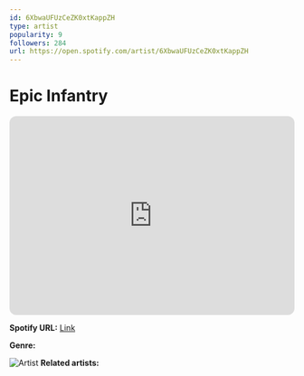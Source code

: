 ```yaml
---
id: 6XbwaUFUzCeZK0xtKappZH
type: artist
popularity: 9
followers: 284
url: https://open.spotify.com/artist/6XbwaUFUzCeZK0xtKappZH
---
```

# Epic Infantry

<iframe style="border-radius:12px" src="https://open.spotify.com/embed/artist/6XbwaUFUzCeZK0xtKappZH" width="100%" height="352" frameBorder="0" allowfullscreen="" allow="autoplay; clipboard-write; encrypted-media; fullscreen; picture-in-picture" loading="lazy"></iframe>

**Spotify URL:** [Link](https://open.spotify.com/artist/6XbwaUFUzCeZK0xtKappZH)

**Genre:** 

![Artist](https://i.scdn.co/image/ab6761610000e5eb28cf0cbd869cea22efe14ac0)
**Related artists:**


